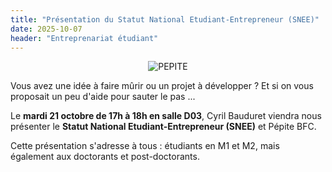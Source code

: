 ```yaml
---
title: "Présentation du Statut National Etudiant-Entrepreneur (SNEE)"
date: 2025-10-07
header: "Entreprenariat étudiant"
---
```


<center>
<img src="actualites/pepite.png" class="img w-100 mb-5" alt="PEPITE">
</center>

Vous avez une idée à faire mûrir ou un projet à développer ? Et si on vous proposait un peu d'aide pour sauter le pas ...

Le **mardi 21 octobre de 17h à 18h en salle D03**, Cyril Bauduret viendra nous présenter le **Statut National Etudiant-Entrepreneur (SNEE)** et Pépite BFC.

Cette présentation s'adresse à tous : étudiants en M1 et M2, mais également aux doctorants et post-doctorants. 
